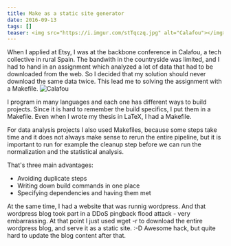 ```yaml
---
title: Make as a static site generator
date: 2016-09-13
tags: []
teaser: <img src="https://i.imgur.com/stTqczq.jpg" alt="Calafou"></img>No bandwidth but a Makefile. :)
---
```

When I applied at Etsy, I was at the backbone conference in Calafou, a tech collective in rural Spain. The bandwith in the countryside was limited, and I had to hand in an assignment which analyzed a lot of data that had to be downloaded from the web. So I decided that my solution should never download the same data twice. This lead me to solving the assignment with a Makefile.
<img src="https://i.imgur.com/stTqczq.jpg" alt="Calafou"></img>

I program in many languages and each one has different ways to build projects. Since it is hard to remember the build specifics, I put them in a Makefile. Even when I wrote my thesis in LaTeX, I had a Makefile. 

For data analysis projects I also used Makefiles, because some steps take time and it does not always make sense to rerun the entire pipeline, but it is important to run for example the cleanup step before we can run the normalization and the statistical analysis.

That's three main advantages:

- Avoiding duplicate steps
- Writing down build commands in one place
- Specifying dependencies and having them met

At the same time, I had a website that was runnig wordpress. And that wordpress blog took part in a DDoS pingback flood attack - very embarrassing. At that point I just used wget -r to download the entire wordpress blog, and serve it as a static site. :-D
Awesome hack, but quite hard to update the blog content after that.


